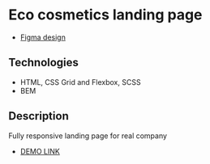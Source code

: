   # Eco cosmetics landing page

- [Figma design](https://www.figma.com/file/Fz588JKGuPS2Bk21De4KE5/brand_of_eco-cosmetics-(Edit)?node-id=1%3A2)

## Technologies
- HTML, CSS Grid and Flexbox, SCSS
- BEM

## Description
Fully responsive landing page for real company

- [DEMO LINK](https://DudarDaryna.github.io/Eco_cosmetics/)
